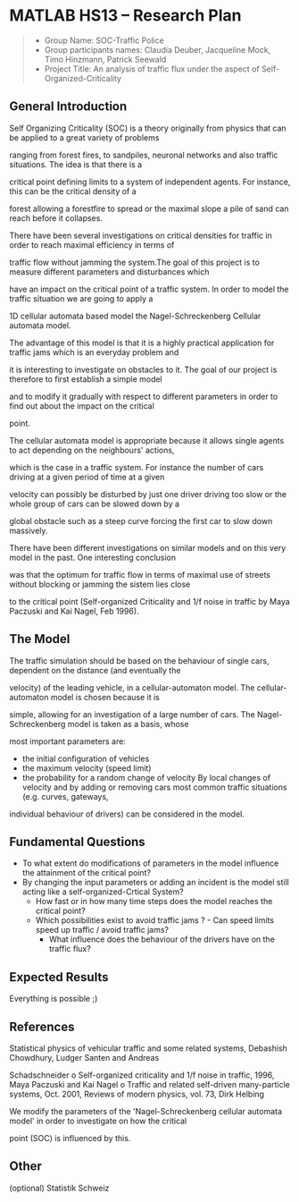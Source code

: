 # MATLAB HS13 – Research Plan


> * Group Name: SOC-Traffic Police
> * Group participants names: Claudia Deuber, Jacqueline Mock, Timo Hinzmann, Patrick Seewald
> * Project Title: An analysis of traffic flux under the aspect of Self-Organized-Criticality

## General Introduction

Self Organizing Criticality (SOC) is a theory originally from physics that can be applied to a great variety of problems 

ranging from forest fires, to sandpiles, neuronal networks and also traffic situations. The idea is that there is a 

critical point defining limits to a system of independent agents. For instance, this can be the critical density of a 

forest allowing a forestfire to spread or the maximal slope a pile of sand can reach before it collapses.

There have been several investigations on critical densities for traffic in order to reach maximal efficiency in terms of 

traffic flow without jamming the system.The goal of this project is to measure different parameters and disturbances which 

have an impact on the critical point of a traffic system. In order to model the traffic situation we are going to apply a 

1D cellular automata based model the Nagel-Schreckenberg Cellular automata model.

The advantage of this model is that it is a highly practical application for traffic jams which is an everyday problem and 

it is interesting to investigate on obstacles to it. The goal of our project is therefore to first establish a simple model 

and to modify it gradually with respect to different parameters in order to find out about the impact on the critical 

point.

The cellular automata model is appropriate because it allows single agents to act depending on the neighbours' actions, 

which is the case in a traffic system. For instance the number of cars driving at a given period of time at a given 

velocity can possibly be disturbed by just one driver driving too slow or the whole group of cars can be slowed down by a 

global obstacle such as a steep curve forcing the first car to slow down massively.

There have been different investigations on similar models and on this very model in the past. One interesting conclusion 

was that the optimum for traffic flow in terms of maximal use of streets without blocking or jamming the sistem lies close 

to the critical point (Self-organized Criticality and 1/f noise in traffic by Maya Paczuski and Kai Nagel, Feb 1996).


## The Model

The traffic simulation should be based on the behaviour of single cars, dependent on the distance (and eventually the 

velocity) of the leading vehicle, in a cellular-automaton model. The cellular-automaton model is chosen because it is 

simple, allowing for an investigation of a large number of cars. The Nagel-Schreckenberg model is taken as a basis, whose 

most important parameters are:
- the initial configuration of vehicles
- the maximum velocity (speed limit)
- the probability for a random change of velocity
By local changes of velocity and by adding or removing cars most common traffic situations (e.g. curves, gateways, 

individual behaviour of drivers) can be considered in the model.


## Fundamental Questions

 - To what extent do modifications of parameters in the model influence the attainment of the critical point?
 - By changing the input parameters or adding an incident is the model still acting like a self-organized-Crtical System?	
	- How fast or in how many time steps does the model reaches the critical point?
	- Which possibilities exist to avoid traffic jams ?
      		- Can speed limits speed up traffic / avoid traffic jams?
    	- What influence does the behaviour of the drivers have on the traffic flux?


## Expected Results

Everything is possible ;) 

## References 

Statistical physics of vehicular traffic and some related systems, Debashish Chowdhury, Ludger Santen and Andreas 

Schadschneider
o Self-organized criticality and 1/f noise in traffic, 1996, Maya Paczuski and Kai Nagel
o Traffic and related self-driven many-particle systems, Oct. 2001, Reviews of modern physics, vol. 73, Dirk Helbing


We modify the parameters of the 'Nagel-Schreckenberg cellular automata model' in order to investigate on how the critical 

point (SOC) is influenced by this.

## Other
(optional) Statistik Schweiz
